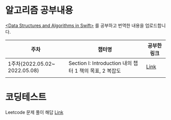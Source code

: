 # 알고리즘 공부내용

[\<Data Structures and Algorithms in Swift\>](https://www.raywenderlich.com/books/data-structures-algorithms-in-swift/v4.0/chapters/i-what-you-need) 를 공부하고 번역한 내용을 업로드합니다. 


|   주차	 |  챕터명 	|  공부한 링크 	|
|---	|---	|---	|
| 1주차(2022.05.02~ 2022.05.08)	|  Section I: Introduction 내의 챕터 1 책의 목표, 2 복잡도	|  [Link](https://kimdee.notion.site/1-fd9fbb27908049848389c4c4cd24ad3b) 	|
|   	|   	|   	|


# 코딩테스트 

Leetcode 문제 풀이 해답 [Link](https://github.com/heydoy/LeetcodeAlgorithmSwift)
